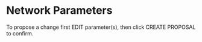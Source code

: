 # Network Parameters

To propose a change first EDIT parameter(s), then click CREATE PROPOSAL to confirm.
